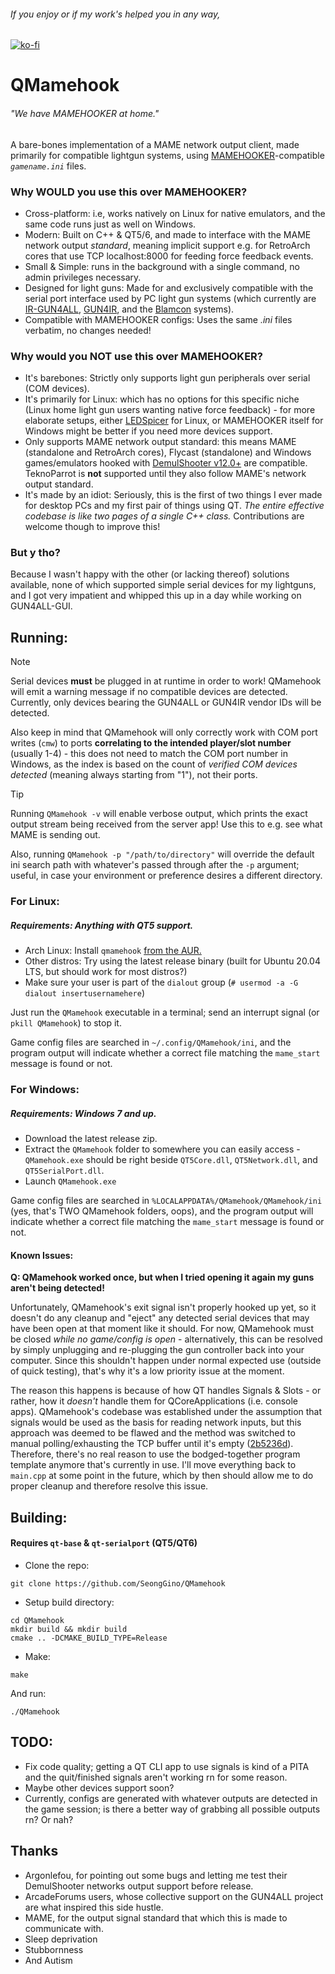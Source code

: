 ###### If you enjoy or if my work's helped you in any way,
[![ko-fi](https://ko-fi.com/img/githubbutton_sm.svg)](https://ko-fi.com/Z8Z5NNXWL)
# QMamehook
###### "We have MAMEHOOKER at home." 

A bare-bones implementation of a MAME network output client, made primarily for compatible lightgun systems, using [MAMEHOOKER](https://dragonking.arcadecontrols.com/static.php?page=aboutmamehooker)-compatible *`gamename.ini`* files.

### Why WOULD you use this over MAMEHOOKER?
 - Cross-platform: i.e, works natively on Linux for native emulators, and the same code runs just as well on Windows.
 - Modern: Built on C++ & QT5/6, and made to interface with the MAME network output *standard*, meaning implicit support e.g. for RetroArch cores that use TCP localhost:8000 for feeding force feedback events.
 - Small & Simple: runs in the background with a single command, no admin privileges necessary.
 - Designed for light guns: Made for and exclusively compatible with the serial port interface used by PC light gun systems (which currently are [IR-GUN4ALL](https://github.com/SeongGino/ir-light-gun-plus), [GUN4IR](https://forum.arcadecontrols.com/index.php/topic,161189.0.html), and the [Blamcon](https://blamcon.com/) systems).
 - Compatible with MAMEHOOKER configs: Uses the same *.ini* files verbatim, no changes needed!

### Why would you NOT use this over MAMEHOOKER?
 - It's barebones: Strictly only supports light gun peripherals over serial (COM devices).
 - It's primarily for Linux: which has no options for this specific niche (Linux home light gun users wanting native force feedback) - for more elaborate setups, either [LEDSpicer](https://github.com/meduzapat/LEDSpicer) for Linux, or MAMEHOOKER itself for Windows might be better if you need more devices support.
 - Only supports MAME network output standard: this means MAME (standalone and RetroArch cores), Flycast (standalone) and Windows games/emulators hooked with [DemulShooter v12.0+](https://github.com/argonlefou/DemulShooter/releases/tag/v12.0) are compatible. TeknoParrot is **not** supported until they also follow MAME's network output standard.
 - It's made by an idiot: Seriously, this is the first of two things I ever made for desktop PCs and my first pair of things using QT. *The entire effective codebase is like two pages of a single C++ class.* Contributions are welcome though to improve this!

### But y tho?
Because I wasn't happy with the other (or lacking thereof) solutions available, none of which supported simple serial devices for my lightguns, and I got very impatient and whipped this up in a day while working on GUN4ALL-GUI.

## Running:
> [!NOTE]
> Serial devices **must** be plugged in at runtime in order to work! QMamehook will emit a warning message if no compatible devices are detected. Currently, only devices bearing the GUN4ALL or GUN4IR vendor IDs will be detected.
>
> Also keep in mind that QMamehook will only correctly work with COM port writes (`cmw`) to ports **correlating to the intended player/slot number** (usually 1-4) - this does not need to match the COM port number in Windows, as the index is based on the count of *verified COM devices detected* (meaning always starting from "1"), not their ports.

> [!TIP]
> Running `QMamehook -v` will enable verbose output, which prints the exact output stream being received from the server app! Use this to e.g. see what MAME is sending out.
>
> Also, running `QMamehook -p "/path/to/directory"` will override the default ini search path with whatever's passed through after the `-p` argument; useful, in case your environment or preference desires a different directory.
### For Linux:
##### Requirements: Anything with QT5 support.
 - Arch Linux: Install `qmamehook` [from the AUR.](https://aur.archlinux.org/packages/qmamehook)
 - Other distros: Try using the latest release binary (built for Ubuntu 20.04 LTS, but should work for most distros?)
 - Make sure your user is part of the `dialout` group (`# usermod -a -G dialout insertusernamehere`)

Just run the `QMamehook` executable in a terminal; send an interrupt signal (or `pkill QMamehook`) to stop it.

Game config files are searched in `~/.config/QMamehook/ini`, and the program output will indicate whether a correct file matching the `mame_start` message is found or not.
### For Windows:
##### Requirements: Windows 7 and up.
 - Download the latest release zip.
 - Extract the `QMamehook` folder to somewhere you can easily access - `QMamehook.exe` should be right beside `QT5Core.dll`, `QT5Network.dll`, and `QT5SerialPort.dll`.
 - Launch `QMamehook.exe`

Game config files are searched in `%LOCALAPPDATA%/QMamehook/QMamehook/ini` (yes, that's TWO QMamehook folders, oops), and the program output will indicate whether a correct file matching the `mame_start` message is found or not.

#### Known Issues:

**Q: QMamehook worked once, but when I tried opening it again my guns aren't being detected!**

Unfortunately, QMamehook's exit signal isn't properly hooked up yet, so it doesn't do any cleanup and "eject" any detected serial devices that may have been open at that moment like it should. For now, QMamehook must be closed *while no game/config is open* - alternatively, this can be resolved by simply unplugging and re-plugging the gun controller back into your computer. Since this shouldn't happen under normal expected use (outside of quick testing), that's why it's a low priority issue at the moment.

The reason this happens is because of how QT handles Signals & Slots - or rather, how it *doesn't* handle them for QCoreApplications (i.e. console apps). QMamehook's codebase was established under the assumption that signals would be used as the basis for reading network inputs, but this approach was deemed to be flawed and the method was switched to manual polling/exhausting the TCP buffer until it's empty ([2b5236d](https://github.com/SeongGino/QMamehook/commit/2b5236d3f655f66d161d95ca1505faec8470b89e)). Therefore, there's no real reason to use the bodged-together program template anymore that's currently in use. I'll move everything back to `main.cpp` at some point in the future, which by then should allow me to do proper cleanup and therefore resolve this issue.

## Building:
#### Requires `qt-base` & `qt-serialport` (QT5/QT6)
 - Clone the repo:
  ```
  git clone https://github.com/SeongGino/QMamehook
  ```
 - Setup build directory:
  ```
  cd QMamehook
  mkdir build && mkdir build
  cmake .. -DCMAKE_BUILD_TYPE=Release
  ```
 - Make:
  ```
  make
  ```
And run:
  ```
  ./QMamehook
  ```

## TODO:
 - Fix code quality; getting a QT CLI app to use signals is kind of a PITA and the quit/finished signals aren't working rn for some reason.
 - Maybe other devices support soon?
 - Currently, configs are generated with whatever outputs are detected in the game session; is there a better way of grabbing all possible outputs rn? Or nah?

## Thanks
 - Argonlefou, for pointing out some bugs and letting me test their DemulShooter networks output support before release.
 - ArcadeForums users, whose collective support on the GUN4ALL project are what inspired this side hustle.
 - MAME, for the output signal standard that which this is made to communicate with.
 - Sleep deprivation
 - Stubbornness
 - And Autism
